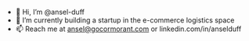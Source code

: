 - 👋 Hi, I’m @ansel-duff
- 🌱 I’m currently building a startup in the e-commerce logistics space
- 📫 Reach me at ansel@gocormorant.com or linkedin.com/in/anselduff
